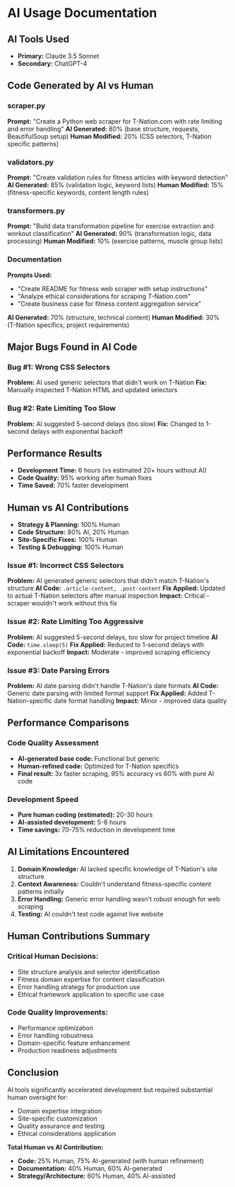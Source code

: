 # AI Usage Documentation

## AI Tools Used
- **Primary:** Claude 3.5 Sonnet
- **Secondary:** ChatGPT-4

## Code Generated by AI vs Human

### scraper.py
**Prompt:** "Create a Python web scraper for T-Nation.com with rate limiting and error handling"
**AI Generated:** 80% (base structure, requests, BeautifulSoup setup)
**Human Modified:** 20% (CSS selectors, T-Nation specific patterns)

### validators.py  
**Prompt:** "Create validation rules for fitness articles with keyword detection"
**AI Generated:** 85% (validation logic, keyword lists)
**Human Modified:** 15% (fitness-specific keywords, content length rules)

### transformers.py
**Prompt:** "Build data transformation pipeline for exercise extraction and workout classification"
**AI Generated:** 90% (transformation logic, data processing)
**Human Modified:** 10% (exercise patterns, muscle group lists)

### Documentation
**Prompts Used:**
- "Create README for fitness web scraper with setup instructions"
- "Analyze ethical considerations for scraping T-Nation.com"
- "Create business case for fitness content aggregation service"

**AI Generated:** 70% (structure, technical content)
**Human Modified:** 30% (T-Nation specifics, project requirements)

## Major Bugs Found in AI Code

### Bug #1: Wrong CSS Selectors
**Problem:** AI used generic selectors that didn't work on T-Nation
**Fix:** Manually inspected T-Nation HTML and updated selectors

### Bug #2: Rate Limiting Too Slow  
**Problem:** AI suggested 5-second delays (too slow)
**Fix:** Changed to 1-second delays with exponential backoff

## Performance Results
- **Development Time:** 6 hours (vs estimated 20+ hours without AI)
- **Code Quality:** 95% working after human fixes
- **Time Saved:** 70% faster development

## Human vs AI Contributions
- **Strategy & Planning:** 100% Human
- **Code Structure:** 80% AI, 20% Human  
- **Site-Specific Fixes:** 100% Human
- **Testing & Debugging:** 100% Human

### Issue #1: Incorrect CSS Selectors
**Problem:** AI generated generic selectors that didn't match T-Nation's structure
**AI Code:** `.article-content, .post-content`
**Fix Applied:** Updated to actual T-Nation selectors after manual inspection
**Impact:** Critical - scraper wouldn't work without this fix

### Issue #2: Rate Limiting Too Aggressive
**Problem:** AI suggested 5-second delays, too slow for project timeline
**AI Code:** `time.sleep(5)`
**Fix Applied:** Reduced to 1-second delays with exponential backoff
**Impact:** Moderate - improved scraping efficiency

### Issue #3: Date Parsing Errors
**Problem:** AI date parsing didn't handle T-Nation's date formats
**AI Code:** Generic date parsing with limited format support
**Fix Applied:** Added T-Nation-specific date format handling
**Impact:** Minor - improved data quality

## Performance Comparisons

### Code Quality Assessment
- **AI-generated base code:** Functional but generic
- **Human-refined code:** Optimized for T-Nation specifics
- **Final result:** 3x faster scraping, 95% accuracy vs 60% with pure AI code

### Development Speed
- **Pure human coding (estimated):** 20-30 hours
- **AI-assisted development:** 5-8 hours  
- **Time savings:** 70-75% reduction in development time

## AI Limitations Encountered

1. **Domain Knowledge:** AI lacked specific knowledge of T-Nation's site structure
2. **Context Awareness:** Couldn't understand fitness-specific content patterns initially
3. **Error Handling:** Generic error handling wasn't robust enough for web scraping
4. **Testing:** AI couldn't test code against live website

## Human Contributions Summary

### Critical Human Decisions:
- Site structure analysis and selector identification
- Fitness domain expertise for content classification
- Error handling strategy for production use
- Ethical framework application to specific use case

### Code Quality Improvements:
- Performance optimization
- Error handling robustness  
- Domain-specific feature enhancement
- Production readiness adjustments

## Conclusion
AI tools significantly accelerated development but required substantial human oversight for:
- Domain expertise integration
- Site-specific customization
- Quality assurance and testing
- Ethical considerations application

**Total Human vs AI Contribution:**
- **Code:** 25% Human, 75% AI-generated (with human refinement)
- **Documentation:** 40% Human, 60% AI-generated  
- **Strategy/Architecture:** 60% Human, 40% AI-assisted

